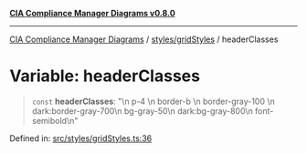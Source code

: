 [**CIA Compliance Manager Diagrams v0.8.0**](../../../README.md)

***

[CIA Compliance Manager Diagrams](../../../modules.md) / [styles/gridStyles](../README.md) / headerClasses

# Variable: headerClasses

> `const` **headerClasses**: "\n  p-4 \n  border-b \n  border-gray-100 \n  dark:border-gray-700\n  bg-gray-50\n  dark:bg-gray-800\n  font-semibold\n"

Defined in: [src/styles/gridStyles.ts:36](https://github.com/Hack23/cia-compliance-manager/blob/ab84d120f6a49e6faf7bc7924811e0da9b635211/src/styles/gridStyles.ts#L36)
